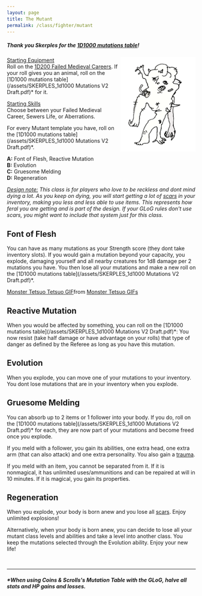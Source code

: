 ```yaml
---
layout: page
title: The Mutant
permalink: /class/fighter/mutant
---
```

##### Thank you Skerples for the [1D1000 mutations table](https://coinsandscrolls.blogspot.com/2019/11/osr-1d1000-mutations.html)!

<img align="right" width=200px src="/images/AbyssaWretch.png">

<ins>Starting Equipment</ins><br>
Roll on the [1D200 Failed Medieval Careers](http://tenfootpolemic.blogspot.com/2014/01/200-failed-medieval-careers.html). If your roll gives you an animal, roll on the [1D1000 mutations table](/assets/SKERPLES_1d1000 Mutations V2 Draft.pdf)* for it.

<ins>Starting Skills</ins><br>
Choose between your Failed Medieval Career, Sewers Life, or Aberrations.

For every Mutant template you have, roll on the [1D1000 mutations table](/assets/SKERPLES_1d1000 Mutations V2 Draft.pdf)*.

**A:** Font of Flesh, Reactive Mutation<br>
**B:** Evolution<br>
**C:** Gruesome Melding<br>
**D:** Regeneration<br>

_<ins>Design note:</ins> This class is for players who love to be reckless and dont mind dying a lot. As you keep on dying, you will start getting a lot of [scars](/2020/11/09/base-rules/) in your inventory, making you less and less able to use items. This represents how feral you are getting and is part of the design. If your GLoG rules don't use scars, you might want to include that system just for this class._

## Font of Flesh
You can have as many mutations as your Strength score (they dont take inventory slots). If you would gain a mutation beyond your capacity, you explode, damaging yourself and all nearby creatures for 1d8 damage per 2 mutations you have. You then lose all your mutations and make a new roll on the [1D1000 mutations table](/assets/SKERPLES_1d1000 Mutations V2 Draft.pdf)*.

<div class="tenor-gif-embed" data-postid="22772031" data-share-method="host" data-aspect-ratio="1.89349" data-width="100%"><a href="https://tenor.com/view/monster-tetsuo-tetsuo-monster-mutation-gif-22772031">Monster Tetsuo Tetsuo GIF</a>from <a href="https://tenor.com/search/monster+tetsuo-gifs">Monster Tetsuo GIFs</a></div> <script type="text/javascript" async src="https://tenor.com/embed.js"></script>

## Reactive Mutation
When you would be affected by something, you can roll on the [1D1000 mutations table](/assets/SKERPLES_1d1000 Mutations V2 Draft.pdf)*: You now resist (take half damage or have advantage on your rolls) that type of danger as defined by the Referee as long as you have this mutation. 

## Evolution
When you explode, you can move one of your mutations to your inventory. You dont lose mutations that are in your inventory when you explode.

## Gruesome Melding
You can absorb up to 2 items or 1 follower into your body. If you do, roll on the [1D1000 mutations table](/assets/SKERPLES_1d1000 Mutations V2 Draft.pdf)* for each, they are now part of your mutations and become freed once you explode. 

If you meld with a follower, you gain its abilities, one extra head, one extra arm (that can also attack) and one extra personality. You also gain a [trauma](/2020/11/09/base-rules/).

If you meld with an item, you cannot be separated from it. If it is nonmagical, it has unlimited uses/ammunitions and can be repaired at will in 10 minutes. If it is magical, you gain its properties.

## Regeneration
When you explode, your body is born anew and you lose all [scars](/2020/11/09/base-rules/). Enjoy unlimited explosions! 

Alternatively, when your body is born anew, you can decide to lose all your mutant class levels and abilities and take a level into another class. You keep the mutations selected through the Evolution ability. Enjoy your new life!

<br>

---

##### **When using Coins & Scrolls's Mutation Table with the GLoG, halve all stats and HP gains and losses.*
